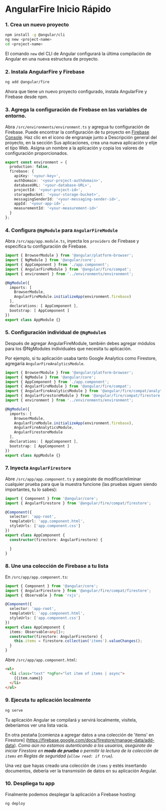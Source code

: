# AngularFire Inicio Rápido

### 1. Crea un nuevo proyecto

```bash
npm install -g @angular/cli
ng new <project-name>
cd <project-name>
```

El comando `new` del CLI de Angular configurará la última compilación de Angular en una nueva estructura de proyecto.

### 2. Instala AngularFire y Firebase

```bash
ng add @angular/fire
```

Ahora que tiene un nuevo proyecto configurado, instala AngularFire y Firebase desde npm.

### 3. Agrega la configuración de Firebase en las variables de entorno.

Abra `/src/environments/environment.ts` y agregua tu configuración de Firebase. Puede encontrar la configuración de tu proyecto en [Firebase Console](https://console.firebase.google.com). Haz clic en el icono de engranaje junto a Descripción general del proyecto, en la sección Sus aplicaciones, crea una nueva aplicación y elije el tipo Web. Asigna un nombre a la aplicación y copia los valores de configuración proporcionados.

```ts
export const environment = {
  production: false,
  firebase: {
    apiKey: '<your-key>',
    authDomain: '<your-project-authdomain>',
    databaseURL: '<your-database-URL>',
    projectId: '<your-project-id>',
    storageBucket: '<your-storage-bucket>',
    messagingSenderId: '<your-messaging-sender-id>',
    appId: '<your-app-id>',
    measurementId: '<your-measurement-id>'
  }
};
```

### 4. Configura `@NgModule` para `AngularFireModule`

Abra `/src/app/app.module.ts`, inyecta los `providers` de Firebase y especifica tu configuración de Firebase.

```ts
import { BrowserModule } from '@angular/platform-browser';
import { NgModule } from '@angular/core';
import { AppComponent } from './app.component';
import { AngularFireModule } from '@angular/fire/compat';
import { environment } from '../environments/environment';

@NgModule({
  imports: [
    BrowserModule,
    AngularFireModule.initializeApp(environment.firebase)
  ],
  declarations: [ AppComponent ],
  bootstrap: [ AppComponent ]
})
export class AppModule {}
```

### 5. Configuración individual de `@NgModule`s

Después de agregar AngularFireModule, también debes agregar módulos para los @NgModules individuales que necesita tu aplicación.

Por ejemplo, si tu aplicación usaba tanto Google Analytics como Firestore, agregaría `AngularFireAnalyticsModule`.

```ts
import { BrowserModule } from '@angular/platform-browser';
import { NgModule } from '@angular/core';
import { AppComponent } from './app.component';
import { AngularFireModule } from '@angular/fire/compat';
import { AngularFireAnalyticsModule } from '@angular/fire/compat/analytics';
import { AngularFirestoreModule } from '@angular/fire/compat/firestore';
import { environment } from '../environments/environment';

@NgModule({
  imports: [
    BrowserModule,
    AngularFireModule.initializeApp(environment.firebase),
    AngularFireAnalyticsModule,
    AngularFirestoreModule
  ],
  declarations: [ AppComponent ],
  bootstrap: [ AppComponent ]
})
export class AppModule {}
```

### 7. Inyecta `AngularFirestore`

Abre `/src/app/app.component.ts` y asegúrate de modificar/eliminar cualquier prueba para que la muestra funcione (las pruebas siguen siendo importantes, tu lo sabes):

```ts
import { Component } from '@angular/core';
import { AngularFirestore } from '@angular/fire/compat/firestore';

@Component({
  selector: 'app-root',
  templateUrl: 'app.component.html',
  styleUrls: ['app.component.css']
})
export class AppComponent {
  constructor(firestore: AngularFirestore) {

  }
}
```

### 8. Une una colección de Firebase a tu lista

En `/src/app/app.component.ts`:

```ts
import { Component } from '@angular/core';
import { AngularFirestore } from '@angular/fire/compat/firestore';
import { Observable } from 'rxjs';

@Component({
  selector: 'app-root',
  templateUrl: 'app.component.html',
  styleUrls: ['app.component.css']
})
export class AppComponent {
  items: Observable<any[]>;
  constructor(firestore: AngularFirestore) {
    this.items = firestore.collection('items').valueChanges();
  }
}
```

Abre `/src/app/app.component.html`:

```html
<ul>
  <li class="text" *ngFor="let item of items | async">
    {{item.name}}
  </li>
</ul>
```

### 9. Ejecuta tu aplicación localmente

```bash
ng serve
```

Tu aplicación Angular se compilará y servirá localmente, visítela, deberíamos ver una lista vacía.

En otra pestaña [comienza a agregar datos a una colección de 'items' en Firestore] (https://firebase.google.com/docs/firestore/manage-data/add-data). *Como aún no estamos autenticando a los usuarios, asegúrate de iniciar Firestore en **modo de prueba** o permitir la lectura de la colección de `items` en Reglas de seguridad (`allow read: if true`).*

Una vez que hayas creado una colección de `items` y estés insertando documentos, debería ver la transmisión de datos en su aplicación Angular.

### 10. Despliega tu app

Finalmente podemos desplegar la aplicación a Firebase hosting:

```bash
ng deploy
```